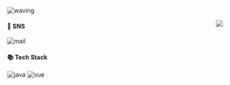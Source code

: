 ![waving](https://capsule-render.vercel.app/api?type=waving&height=200)
<!--
![waving](https://capsule-render.vercel.app/api?type=waving&height=200&text=Welcome&fontAlign=80&fontAlignY=40&color=gradient&desc=kalu%20GitHub%20Profile&descAlignY=60&descAlign=82&customColorList=26)
-->

<img align="right" src="https://github-readme-stats.vercel.app/api?username=kalu-github&show_icons=true&icon_color=CE1D2D&text_color=718096&bg_color=ffffff&hide_title=true" />

#### 👋 SNS 
![mail](https://img.shields.io/badge/kalu--mail@qq.com-D14836)

#### 📚 Tech Stack
![java](https://img.shields.io/badge/java-blue)
![vue](https://img.shields.io/badge/vue-green)
